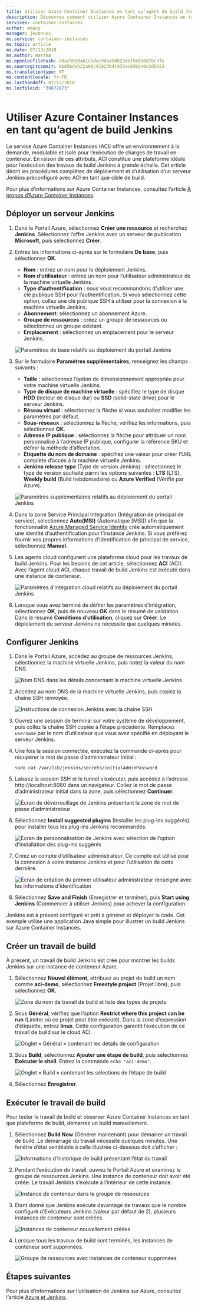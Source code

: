 ```yaml
---
title: Utiliser Azure Container Instances en tant qu’agent de build Jenkins
description: Découvrez comment utiliser Azure Container Instances en tant qu’agent de build Jenkins.
services: container-instances
author: mmacy
manager: jeconnoc
ms.service: container-instances
ms.topic: article
ms.date: 07/13/2018
ms.author: marsma
ms.openlocfilehash: d8ac5850a61c1dec9daa508236ef56836876c3fe
ms.sourcegitcommit: 0b05bdeb22a06c91823bd1933ac65b2e0c2d6553
ms.translationtype: HT
ms.contentlocale: fr-FR
ms.lasthandoff: 07/17/2018
ms.locfileid: "39072073"
---
```

# <a name="use-azure-container-instances-as-a-jenkins-build-agent"></a>Utiliser Azure Container Instances en tant qu’agent de build Jenkins

Le service Azure Container Instances (ACI) offre un environnement à la demande, modulable et isolé pour l’exécution de charges de travail en conteneur. En raison de ces attributs, ACI constitue une plateforme idéale pour l’exécution des travaux de build Jenkins à grande échelle. Cet article décrit les procédures complètes de déploiement et d’utilisation d’un serveur Jenkins préconfiguré avec ACI en tant que cible de build.

Pour plus d’informations sur Azure Container Instances, consultez l’article [À propos d’Azure Container Instances][about-aci].

## <a name="deploy-a-jenkins-server"></a>Déployer un serveur Jenkins

1. Dans le Portail Azure, sélectionnez **Créer une ressource** et recherchez **Jenkins**. Sélectionnez l’offre Jenkins avec un serveur de publication **Microsoft**, puis sélectionnez **Créer**.

2. Entrez les informations ci-après sur le formulaire **De base**, puis sélectionnez **OK**.

   - **Nom** : entrez un nom pour le déploiement Jenkins.
   - **Nom d’utilisateur** : entrez un nom pour l’utilisateur administrateur de la machine virtuelle Jenkins.
   - **Type d’authentification** : nous vous recommandons d’utiliser une clé publique SSH pour l’authentification. Si vous sélectionnez cette option, collez une clé publique SSH à utiliser pour la connexion à la machine virtuelle Jenkins.
   - **Abonnement**: sélectionnez un abonnement Azure.
   - **Groupe de ressources** : créez un groupe de ressources ou sélectionnez un groupe existant.
   - **Emplacement** : sélectionnez un emplacement pour le serveur Jenkins.

   ![Paramètres de base relatifs au déploiement du portail Jenkins](./media/container-instances-jenkins/jenkins-portal-01.png)

3. Sur le formulaire **Paramètres supplémentaires**, renseignez les champs suivants :

   - **Taille** : sélectionnez l’option de dimensionnement appropriée pour votre machine virtuelle Jenkins.
   - **Type de disque de machine virtuelle** : spécifiez le type de disque **HDD** (lecteur de disque dur) ou **SSD** (solid-state drive) pour le serveur Jenkins.
   - **Réseau virtuel** : sélectionnez la flèche si vous souhaitez modifier les paramètres par défaut.
   - **Sous-réseaux** : sélectionnez la flèche, vérifiez les informations, puis sélectionnez **OK**.
   - **Adresse IP publique** : sélectionnez la flèche pour attribuer un nom personnalisé à l’adresse IP publique, configurer la référence SKU et définir la méthode d’affectation.
   - **Étiquette du nom de domaine** : spécifiez une valeur pour créer l’URL complète d’accès à la machine virtuelle Jenkins.
   - **Jenkins release type** (Type de version Jenkins) : sélectionnez le type de version souhaité parmi les options suivantes : **LTS** (LTS), **Weekly build** (Build hebdomadaire) ou **Azure Verified** (Vérifié par Azure).

   ![Paramètres supplémentaires relatifs au déploiement du portail Jenkins](./media/container-instances-jenkins/jenkins-portal-02.png)

4. Dans la zone Service Principal Integration (Intégration de principal de service), sélectionnez **Auto(MSI)** (Automatique [MSI]) afin que la fonctionnalité [Azure Managed Service Identity][managed-service-identity] crée automatiquement une identité d’authentification pour l’instance Jenkins. Si vous préférez fournir vos propres informations d’identification de principal de service, sélectionnez **Manuel**.

5. Les agents cloud configurent une plateforme cloud pour les travaux de build Jenkins. Pour les besoins de cet article, sélectionnez **ACI** (ACI). Avec l’agent cloud ACI, chaque travail de build Jenkins est exécuté dans une instance de conteneur.

   ![Paramètres d’intégration cloud relatifs au déploiement du portail Jenkins](./media/container-instances-jenkins/jenkins-portal-03.png)

6. Lorsque vous avez terminé de définir les paramètres d’intégration, sélectionnez **OK**, puis de nouveau **OK** dans le résumé de validation. Dans le résumé **Conditions d’utilisation**, cliquez sur **Créer**. Le déploiement du serveur Jenkins ne nécessite que quelques minutes.

## <a name="configure-jenkins"></a>Configurer Jenkins

1. Dans le Portail Azure, accédez au groupe de ressources Jenkins, sélectionnez la machine virtuelle Jenkins, puis notez la valeur du nom DNS.

   ![Nom DNS dans les détails concernant la machine virtuelle Jenkins](./media/container-instances-jenkins/jenkins-portal-fqdn.png)

2. Accédez au nom DNS de la machine virtuelle Jenkins, puis copiez la chaîne SSH renvoyée.

   ![Instructions de connexion Jenkins avec la chaîne SSH](./media/container-instances-jenkins/jenkins-portal-04.png)

3. Ouvrez une session de terminal sur votre système de développement, puis collez la chaîne SSH copiée à l’étape précédente. Remplacez `username` par le nom d’utilisateur que vous avez spécifié en déployant le serveur Jenkins.

4. Une fois la session connectée, exécutez la commande ci-après pour récupérer le mot de passe d’administrateur initial :

   ```
   sudo cat /var/lib/jenkins/secrets/initialAdminPassword
   ```

5. Laissez la session SSH et le tunnel s’exécuter, puis accédez à l’adresse http://localhost:8080 dans un navigateur. Collez le mot de passe d’administrateur initial dans la zone, puis sélectionnez **Continuer**.

   ![Écran de déverrouillage de Jenkins présentant la zone de mot de passe d’administrateur](./media/container-instances-jenkins/jenkins-portal-05.png)

6. Sélectionnez **Install suggested plugins** (Installer les plug-ins suggérés) pour installer tous les plug-ins Jenkins recommandés.

   ![Écran de personnalisation de Jenkins avec sélection de l’option d’installation des plug-ins suggérés](./media/container-instances-jenkins/jenkins-portal-06.png)

7. Créez un compte d’utilisateur administrateur. Ce compte est utilisé pour la connexion à votre instance Jenkins et pour l’utilisation de cette dernière.

   ![Écran de création du premier utilisateur administrateur renseigné avec les informations d’identification](./media/container-instances-jenkins/jenkins-portal-07.png)

8. Sélectionnez **Save and Finish** (Enregistrer et terminer), puis **Start using Jenkins** (Commencer à utiliser Jenkins) pour achever la configuration.

Jenkins est à présent configuré et prêt à générer et déployer le code. Cet exemple utilise une application Java simple pour illustrer un build Jenkins sur Azure Container Instances.

## <a name="create-a-build-job"></a>Créer un travail de build

À présent, un travail de build Jenkins est créé pour montrer les builds Jenkins sur une instance de conteneur Azure.

1. Sélectionnez **Nouvel élément**, attribuez au projet de build un nom comme **aci-demo**, sélectionnez **Freestyle project** (Projet libre), puis sélectionnez **OK**.

   ![Zone du nom de travail de build et liste des types de projets](./media/container-instances-jenkins/jenkins-new-job.png)

2. Sous **Général**, vérifiez que l’option **Restrict where this project can be run** (Limiter où ce projet peut être exécuté). Dans la zone d’expression d’étiquette, entrez **linux**. Cette configuration garantit l’exécution de ce travail de build sur le cloud ACI.

   ![Onglet « Général » contenant les détails de configuration](./media/container-instances-jenkins/jenkins-job-01.png)

3. Sous **Build**, sélectionnez **Ajouter une étape de build**, puis sélectionnez **Exécuter le shell**. Entrez la commande `echo "aci-demo"`.

   ![Onglet « Build » contenant les sélections de l’étape de build](./media/container-instances-jenkins/jenkins-job-02.png)

5. Sélectionnez **Enregistrer**.

## <a name="run-the-build-job"></a>Exécuter le travail de build

Pour tester le travail de build et observer Azure Container Instances en tant que plateforme de build, démarrez un build manuellement.

1. Sélectionnez **Build Now** (Générer maintenant) pour démarrer un travail de build. Le démarrage du travail nécessite quelques minutes. Une fenêtre d’état semblable à celle illustrée ci-dessous doit s’afficher :

   ![Informations d’historique de build présentant l’état du travail](./media/container-instances-jenkins/jenkins-job-status.png)

2. Pendant l’exécution du travail, ouvrez le Portail Azure et examinez le groupe de ressources Jenkins. Une instance de conteneur doit avoir été créée. Le travail Jenkins s’exécute à l’intérieur de cette instance.

   ![Instance de conteneur dans le groupe de ressources](./media/container-instances-jenkins/jenkins-aci.png)

3. Étant donné que Jenkins exécute davantage de travaux que le nombre configuré d’Exécuteurs Jenkins (valeur par défaut de 2), plusieurs instances de conteneur sont créées.

   ![Instances de conteneur nouvellement créées](./media/container-instances-jenkins/jenkins-aci-multi.png)

4. Lorsque tous les travaux de build sont terminés, les instances de conteneur sont supprimées.

   ![Groupe de ressources avec instances de conteneur supprimées](./media/container-instances-jenkins/jenkins-aci-none.png)

## <a name="next-steps"></a>Étapes suivantes

Pour plus d’informations sur l’utilisation de Jenkins sur Azure, consultez l’article [Azure et Jenkins][jenkins-azure].

<!-- LINKS - internal -->
[about-aci]: ./container-instances-overview.md
[jenkins-azure]: ../jenkins/overview.md
[managed-service-identity]: ../active-directory/managed-service-identity/overview.md